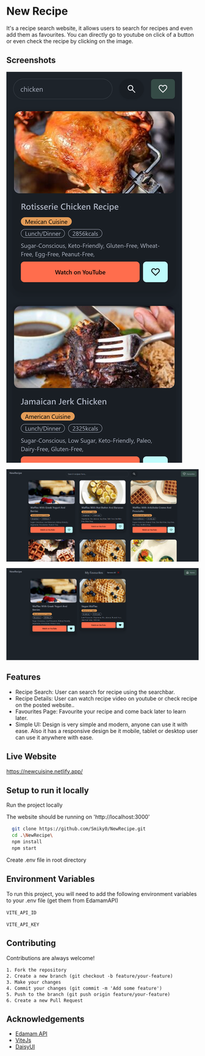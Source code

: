 # New Recipe

It's a recipe search website, it allows users to search for recipes and even add them as favourites. You can directly go to youtube on click of a button or even check the recipe by clicking on the image.

## Screenshots

![App Screenshot](screenshots/screenshot1.png?raw=true)

![App Screenshot](screenshots/screenshot2.png?raw=true)

![App Screenshot](screenshots/screenshot3.png?raw=true)

## Features

-   Recipe Search: User can search for recipe using the searchbar.
-   Recipe Details: User can watch recipe video on youtube or check recipe on the posted website..
-   Favourites Page: Favourite your recipe and come back later to learn later.
-   Simple UI: Design is very simple and modern, anyone can use it with ease. Also it has a responsive design be it mobile, tablet or desktop user can use it anywhere with ease.

## Live Website

https://newcuisine.netlify.app/

## Setup to run it locally

Run the project locally

The website should be running on 'http://localhost:3000'

```bash
  git clone https://github.com/Smiky0/NewRecipe.git
  cd .\NewRecipe\
  npm install
  npm start
```

Create .env file in root directory

## Environment Variables

To run this project, you will need to add the following environment variables to your .env file (get them from EdamamAPI)

`VITE_API_ID`

`VITE_API_KEY`

## Contributing

Contributions are always welcome!

    1. Fork the repository
    2. Create a new branch (git checkout -b feature/your-feature)
    3. Make your changes
    4. Commit your changes (git commit -m 'Add some feature')
    5. Push to the branch (git push origin feature/your-feature)
    6. Create a new Pull Request

## Acknowledgements

-   [Edamam API](https://www.edamam.com/)
-   [ViteJs](https://vitejs.dev/)
-   [DaisyUI](https://daisyui.com/)
